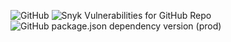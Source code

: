 ![GitHub](https://img.shields.io/github/license/spaghiajoeojo/express-beans)
![Snyk Vulnerabilities for GitHub Repo](https://img.shields.io/snyk/vulnerabilities/github/spaghiajoeojo/express-beans)
![GitHub package.json dependency version (prod)](https://img.shields.io/github/package-json/dependency-version/spaghiajoeojo/express-beans/express)
